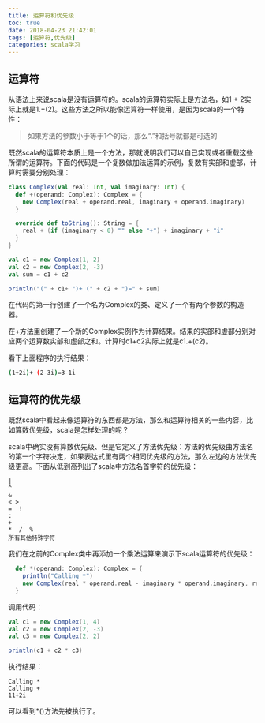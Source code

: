 ```yaml
---
title: 运算符和优先级
toc: true
date: 2018-04-23 21:42:01
tags: [运算符,优先级]
categories: scala学习
---
```


## 运算符  

从语法上来说scala是没有运算符的。scala的运算符实际上是方法名，如1 + 2实际上就是1.+(2)。这些方法之所以能像运算符一样使用，是因为scala的一个特性：  
> 如果方法的参数小于等于1个的话，那么“.”和括号就都是可选的  

既然scala的运算符本质上是一个方法，那就说明我们可以自己实现或者重载这些所谓的运算符。下面的代码是一个复数做加法运算的示例，复数有实部和虚部，计算时需要分别处理：
```scala
class Complex(val real: Int, val imaginary: Int) {
  def +(operand: Complex): Complex = {
    new Complex(real + operand.real, imaginary + operand.imaginary)
  }

  override def toString(): String = {
    real + (if (imaginary < 0) "" else "+") + imaginary + "i"
  }
}

val c1 = new Complex(1, 2)
val c2 = new Complex(2, -3)
val sum = c1 + c2

println("(" + c1+ ")+ (" + c2 + ")=" + sum)
```
在代码的第一行创建了一个名为Complex的类、定义了一个有两个参数的构造器。  

在+方法里创建了一个新的Complex实例作为计算结果。结果的实部和虚部分别对应两个运算数实部和虚部之和。计算时c1+c2实际上就是c1.+(c2)。

看下上面程序的执行结果：
```bash
(1+2i)+ (2-3i)=3-1i
```

## 运算符的优先级

既然scala中看起来像运算符的东西都是方法，那么和运算符相关的一些内容，比如算数优先级，scala是怎样处理的呢？  

scala中确实没有算数优先级、但是它定义了方法优先级：方法的优先级由方法名的第一个字符决定，如果表达式里有两个相同优先级的方法，那么左边的方法优先级更高。下面从低到高列出了scala中方法名首字符的优先级：

```text
|
^
&
< >
=  !
: 
+   - 
*  /  % 
所有其他特殊字符
```

我们在之前的Complex类中再添加一个乘法运算来演示下scala运算符的优先级：
```scala
  def *(operand: Complex): Complex = {
    println("Calling *")
    new Complex(real * operand.real - imaginary * operand.imaginary, real * operand.imaginary + imaginary * operand.real)
  }
```

调用代码：
```scala
val c1 = new Complex(1, 4)
val c2 = new Complex(2, -3)
val c3 = new Complex(2, 2)

println(c1 + c2 * c3)
```

执行结果：
```text
Calling *
Calling +
11+2i
```

可以看到*()方法先被执行了。
